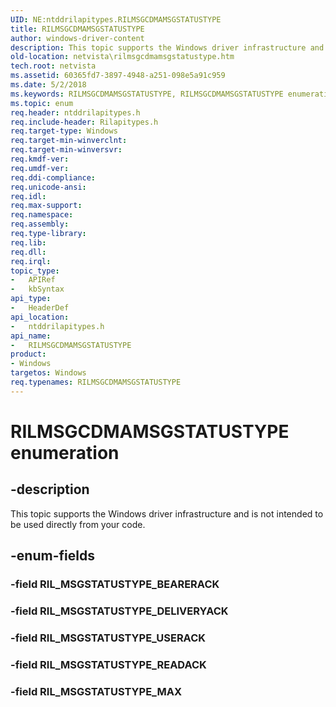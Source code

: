```yaml
---
UID: NE:ntddrilapitypes.RILMSGCDMAMSGSTATUSTYPE
title: RILMSGCDMAMSGSTATUSTYPE
author: windows-driver-content
description: This topic supports the Windows driver infrastructure and is not intended to be used directly from your code.
old-location: netvista\rilmsgcdmamsgstatustype.htm
tech.root: netvista
ms.assetid: 60365fd7-3897-4948-a251-098e5a91c959
ms.date: 5/2/2018
ms.keywords: RILMSGCDMAMSGSTATUSTYPE, RILMSGCDMAMSGSTATUSTYPE enumeration [Network Drivers Starting with Windows Vista], RIL_MSGSTATUSTYPE_DELIVERYACK, RIL_MSGSTATUSTYPE_MAX, RIL_MSGSTATUSTYPE_READACK, RIL_MSGSTATUSTYPE_USERACK, netvista.rilmsgcdmamsgstatustype, ntddrilapitypes/RILMSGCDMAMSGSTATUSTYPE, ntddrilapitypes/RIL_MSGSTATUSTYPE_DELIVERYACK, ntddrilapitypes/RIL_MSGSTATUSTYPE_MAX, ntddrilapitypes/RIL_MSGSTATUSTYPE_READACK, ntddrilapitypes/RIL_MSGSTATUSTYPE_USERACK
ms.topic: enum
req.header: ntddrilapitypes.h
req.include-header: Rilapitypes.h
req.target-type: Windows
req.target-min-winverclnt: 
req.target-min-winversvr: 
req.kmdf-ver: 
req.umdf-ver: 
req.ddi-compliance: 
req.unicode-ansi: 
req.idl: 
req.max-support: 
req.namespace: 
req.assembly: 
req.type-library: 
req.lib: 
req.dll: 
req.irql: 
topic_type:
-	APIRef
-	kbSyntax
api_type:
-	HeaderDef
api_location:
-	ntddrilapitypes.h
api_name:
-	RILMSGCDMAMSGSTATUSTYPE
product:
- Windows
targetos: Windows
req.typenames: RILMSGCDMAMSGSTATUSTYPE
---
```


# RILMSGCDMAMSGSTATUSTYPE enumeration


## -description


This topic supports the Windows driver infrastructure and is not intended to be used directly from your code.


## -enum-fields




### -field RIL_MSGSTATUSTYPE_BEARERACK


### -field RIL_MSGSTATUSTYPE_DELIVERYACK


### -field RIL_MSGSTATUSTYPE_USERACK


### -field RIL_MSGSTATUSTYPE_READACK


### -field RIL_MSGSTATUSTYPE_MAX

